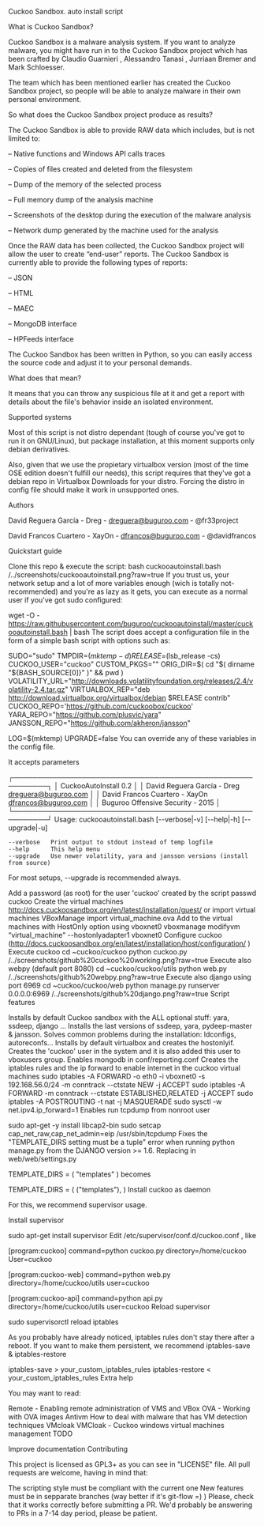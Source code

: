 Cuckoo Sandbox. auto install script

What is Cuckoo Sandbox?

Cuckoo Sandbox is a malware analysis system.
If you want to analyze malware, you might have run in to the Cuckoo Sandbox project which has been crafted by Claudio Guarnieri , Alessandro Tanasi , Jurriaan Bremer and Mark Schloesser.

The team which has been mentioned earlier has created the Cuckoo Sandbox project, so people will be able to analyze malware in their own personal environment.

So what does the Cuckoo Sandbox project produce as results?

The Cuckoo Sandbox is able to provide RAW data which includes, but is not limited to:

–          Native functions and Windows API calls traces

–          Copies of files created and deleted from the filesystem

–          Dump of the memory of the selected process

–          Full memory dump of the analysis machine

–          Screenshots of the desktop during the execution of the malware analysis

–          Network dump generated by the machine used for the analysis

Once the RAW data has been collected, the Cuckoo Sandbox project will allow the user to create “end-user” reports. The Cuckoo Sandbox is currently able to provide the following types of reports:

–          JSON

–          HTML

–          MAEC

–          MongoDB interface

–          HPFeeds interface

The Cuckoo Sandbox has been written in Python, so you can easily access the source code and adjust it to your personal demands.



What does that mean?

It means that you can throw any suspicious file at it and get a report with details about the file's behavior inside an isolated environment.

Supported systems

Most of this script is not distro dependant (tough of course you've got to run it on GNU/Linux), but package installation, at this moment supports only debian derivatives.

Also, given that we use the propietary virtualbox version (most of the time OSE edition doesn't fulfill our needs), this script requires that they've got a debian repo in Virtualbox Downloads for your distro. Forcing the distro in config file should make it work in unsupported ones.

Authors

David Reguera García - Dreg - dreguera@buguroo.com - @fr33project

David Francos Cuartero - XayOn - dfrancos@buguroo.com - @davidfrancos

Quickstart guide

Clone this repo & execute the script: bash cuckooautoinstall.bash
/../screenshots/cuckooautoinstall.png?raw=true
If you trust us, your network setup and a lot of more variables enough (wich is totally not-recommended) and you're as lazy as it gets, you can execute as a normal user if you've got sudo configured:

wget -O - https://raw.githubusercontent.com/buguroo/cuckooautoinstall/master/cuckooautoinstall.bash | bash
The script does accept a configuration file in the form of a simple bash script with options such as:

SUDO="sudo"
TMPDIR=$(mktemp -d)
RELEASE=$(lsb_release -cs)
CUCKOO_USER="cuckoo"
CUSTOM_PKGS=""
ORIG_DIR=$( cd "$( dirname "${BASH_SOURCE[0]}"   )" && pwd   )
VOLATILITY_URL="http://downloads.volatilityfoundation.org/releases/2.4/volatility-2.4.tar.gz"
VIRTUALBOX_REP="deb http://download.virtualbox.org/virtualbox/debian $RELEASE contrib"
CUCKOO_REPO='https://github.com/cuckoobox/cuckoo'
YARA_REPO="https://github.com/plusvic/yara"
JANSSON_REPO="https://github.com/akheron/jansson"

LOG=$(mktemp)
UPGRADE=false
You can override any of these variables in the config file.

It accepts parameters

┌─────────────────────────────────────────────────────────┐
│                CuckooAutoInstall 0.2                    │
│ David Reguera García - Dreg <dreguera@buguroo.com>      │
│ David Francos Cuartero - XayOn <dfrancos@buguroo.com>   │
│            Buguroo Offensive Security - 2015            │
└─────────────────────────────────────────────────────────┘
Usage: cuckooautoinstall.bash [--verbose|-v] [--help|-h] [--upgrade|-u]

    --verbose   Print output to stdout instead of temp logfile
    --help      This help menu
    --upgrade   Use newer volatility, yara and jansson versions (install from source)
For most setups, --upgrade is recommended always.

Add a password (as root) for the user 'cuckoo' created by the script
passwd cuckoo
Create the virtual machines http://docs.cuckoosandbox.org/en/latest/installation/guest/ or import virtual machines
VBoxManage import virtual_machine.ova
Add to the virtual machines with HostOnly option using vboxnet0
vboxmanage modifyvm “virtual_machine" --hostonlyadapter1 vboxnet0
Configure cuckoo (http://docs.cuckoosandbox.org/en/latest/installation/host/configuration/ )
Execute cuckoo
cd ~cuckoo/cuckoo
python cuckoo.py
/../screenshots/github%20cuckoo%20working.png?raw=true
Execute also webpy (default port 8080)
cd ~cuckoo/cuckoo/utils
python web.py
/../screenshots/github%20webpy.png?raw=true
Execute also django using port 6969
cd ~cuckoo/cuckoo/web
python manage.py runserver 0.0.0.0:6969
/../screenshots/github%20django.png?raw=true
Script features

Installs by default Cuckoo sandbox with the ALL optional stuff: yara, ssdeep, django ...
Installs the last versions of ssdeep, yara, pydeep-master & jansson.
Solves common problems during the installation: ldconfigs, autoreconfs...
Installs by default virtualbox and creates the hostonlyif.
Creates the 'cuckoo' user in the system and it is also added this user to vboxusers group.
Enables mongodb in conf/reporting.conf
Creates the iptables rules and the ip forward to enable internet in the cuckoo virtual machines
sudo iptables -A FORWARD -o eth0 -i vboxnet0 -s 192.168.56.0/24 -m conntrack --ctstate NEW -j ACCEPT
sudo iptables -A FORWARD -m conntrack --ctstate ESTABLISHED,RELATED -j ACCEPT
sudo iptables -A POSTROUTING -t nat -j MASQUERADE
sudo sysctl -w net.ipv4.ip_forward=1
Enables run tcpdump from nonroot user

sudo apt-get -y install libcap2-bin
sudo setcap cap_net_raw,cap_net_admin=eip /usr/sbin/tcpdump
Fixes the "TEMPLATE_DIRS setting must be a tuple" error when running python manage.py from the DJANGO version >= 1.6. Replacing in web/web/settings.py

TEMPLATE_DIRS = (
    "templates"
)
becomes

TEMPLATE_DIRS = (
    ("templates"),
)
Install cuckoo as daemon

For this, we recommend supervisor usage.

Install supervisor

sudo apt-get install supervisor
Edit /etc/supervisor/conf.d/cuckoo.conf , like

[program:cuckoo]
command=python cuckoo.py
directory=/home/cuckoo
User=cuckoo

[program:cuckoo-web]
command=python web.py
directory=/home/cuckoo/utils
user=cuckoo

[program:cuckoo-api]
command=python api.py
directory=/home/cuckoo/utils
user=cuckoo
Reload supervisor

sudo supervisorctl reload
iptables

As you probably have already noticed, iptables rules don't stay there after a reboot. If you want to make them persistent, we recommend iptables-save & iptables-restore

iptables-save > your_custom_iptables_rules
iptables-restore < your_custom_iptables_rules
Extra help

You may want to read:

Remote - Enabling remote administration of VMS and VBox
OVA - Working with OVA images
Antivm How to deal with malware that has VM detection techniques
VMcloak VMCloak - Cuckoo windows virtual machines management
TODO

Improve documentation
Contributing

This project is licensed as GPL3+ as you can see in "LICENSE" file. All pull requests are welcome, having in mind that:

The scripting style must be compliant with the current one
New features must be in sepparate branches (way better if it's git-flow =) )
Please, check that it works correctly before submitting a PR.
We'd probably be answering to PRs in a 7-14 day period, please be patient.

